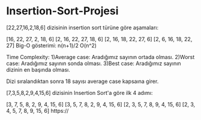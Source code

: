# Insertion-Sort-Projesi

[22,27,16,2,18,6] dizisinin insertion sort türüne göre aşamaları:

[16, 22, 27, 2, 18, 6]
[2, 16, 22, 27, 18, 6]
[2, 16, 18, 22, 27, 6]
[2, 6, 16, 18, 22, 27]
Big-O gösterimi: n(n+1)/2 O(n^2)

Time Complexity:
1)Average case: Aradığımız sayının ortada olması.
2)Worst case: Aradığımız sayının sonda olması.
3)Best case: Aradığımız sayının dizinin en başında olması.

Dizi sıralandıktan sonra 18 sayısı average case kapsaına girer.

[7,3,5,8,2,9,4,15,6] dizisinin Insertion Sort'a göre ilk 4 adımı:

[3, 7, 5, 8, 2, 9, 4, 15, 6]
[3, 5, 7, 8, 2, 9, 4, 15, 6]
[2, 3, 5, 7, 8, 9, 4, 15, 6]
[2, 3, 4, 5, 7, 8, 9, 15, 6]
https://

